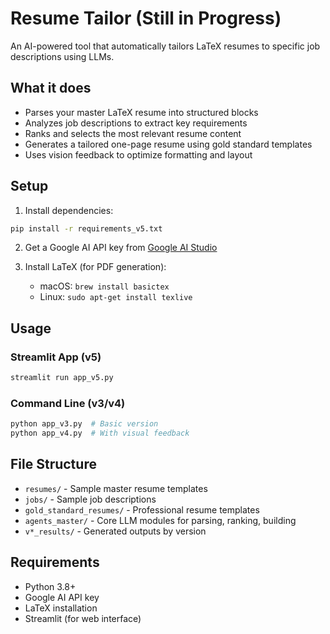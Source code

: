 # Resume Tailor (Still in Progress)

An AI-powered tool that automatically tailors LaTeX resumes to specific job descriptions using LLMs.

## What it does

- Parses your master LaTeX resume into structured blocks
- Analyzes job descriptions to extract key requirements  
- Ranks and selects the most relevant resume content
- Generates a tailored one-page resume using gold standard templates
- Uses vision feedback to optimize formatting and layout

## Setup

1. Install dependencies:
```bash
pip install -r requirements_v5.txt
```

2. Get a Google AI API key from [Google AI Studio](https://aistudio.google.com/)

3. Install LaTeX (for PDF generation):
   - macOS: `brew install basictex`
   - Linux: `sudo apt-get install texlive`

## Usage

### Streamlit App (v5)
```bash
streamlit run app_v5.py
```

### Command Line (v3/v4)
```bash
python app_v3.py  # Basic version
python app_v4.py  # With visual feedback
```

## File Structure

- `resumes/` - Sample master resume templates
- `jobs/` - Sample job descriptions  
- `gold_standard_resumes/` - Professional resume templates
- `agents_master/` - Core LLM modules for parsing, ranking, building
- `v*_results/` - Generated outputs by version

## Requirements

- Python 3.8+
- Google AI API key
- LaTeX installation
- Streamlit (for web interface) 